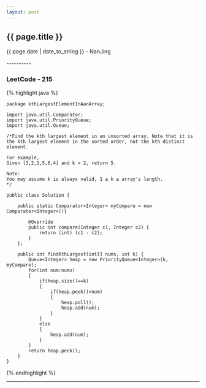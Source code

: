 ```yaml
---
layout: post
---
```


<h2>{{ page.title }}</h2>
<p class='meta'>{{ page.date | date_to_string }} - NanJing</p>
----------

### LeetCode - 215 ###

{% highlight java %}

	package kthLargestElementInAanArray;
	
	import java.util.Comparator;
	import java.util.PriorityQueue;
	import java.util.Queue;
	
	/*Find the kth largest element in an unsorted array. Note that it is the kth largest element in the sorted order, not the kth distinct element.
	
	For example,
	Given [3,2,1,5,6,4] and k = 2, return 5.
	
	Note: 
	You may assume k is always valid, 1 ≤ k ≤ array's length.
	*/
	
	public class Solution {
		
		public static Comparator<Integer> myCompare = new Comparator<Integer>(){  
			   
	        @Override  
	        public int compare(Integer c1, Integer c2) {  
	            return (int) (c1 - c2);
	        }  
	    };
		
	    public int findKthLargest(int[] nums, int k) {
	    	Queue<Integer> heap = new PriorityQueue<Integer>(k, myCompare);
	    	for(int num:nums)
	    	{
	    		if(heap.size()==k)
	    		{
	    			if(heap.peek()<num)
	    			{
	    				heap.poll();
	    				heap.add(num);
	    			}
	    		}
	    		else
	    		{
	    			heap.add(num);
	    		}
	    	}
	    	return heap.peek();
	    }
	}

{% endhighlight %}


----------
